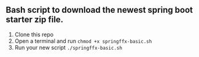 ## Bash script to download the newest spring boot starter zip file.

1. Clone this repo
2. Open a terminal and run `chmod +x springffx-basic.sh`
3. Run your new script `./springffx-basic.sh`

